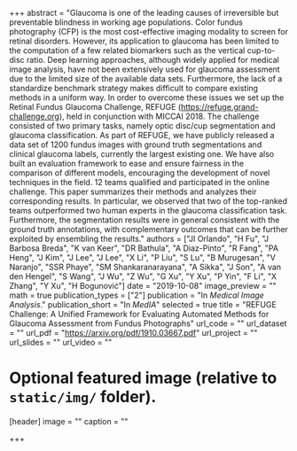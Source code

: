 +++
abstract = "Glaucoma is one of the leading causes of irreversible but preventable blindness in working age populations. Color fundus photography (CFP) is the most cost-effective imaging modality to screen for retinal disorders. However, its application to glaucoma has been limited to the computation of a few related biomarkers such as the vertical cup-to-disc ratio. Deep learning approaches, although widely applied for medical image analysis, have not been extensively used for glaucoma assessment due to the limited size of the available data sets. Furthermore, the lack of a standardize benchmark strategy makes difficult to compare existing methods in a uniform way. In order to overcome these issues we set up the Retinal Fundus Glaucoma Challenge, REFUGE (https://refuge.grand-challenge.org), held in conjunction with MICCAI 2018. The challenge consisted of two primary tasks, namely optic disc/cup segmentation and glaucoma classification. As part of REFUGE, we have publicly released a data set of 1200 fundus images with ground truth segmentations and clinical glaucoma labels, currently the largest existing one. We have also built an evaluation framework to ease and ensure fairness in the comparison of different models, encouraging the development of novel techniques in the field. 12 teams qualified and participated in the online challenge. This paper summarizes their methods and analyzes their corresponding results. In particular, we observed that two of the top-ranked teams outperformed two human experts in the glaucoma classification task. Furthermore, the segmentation results were in general consistent with the ground truth annotations, with complementary outcomes that can be further exploited by ensembling the results."
authors = ["JI Orlando", "H Fu", "J Barbosa Breda", "K van Keer", "DR Bathula", "A Diaz-Pinto", "R Fang", "PA Heng", "J Kim", "J Lee", "J Lee", "X Li", "P Liu", "S Lu", "B Murugesan", "V Naranjo", "SSR Phaye", "SM Shankaranarayana", "A Sikka", "J Son", "A van den Hengel", "S Wang", "J Wu", "Z Wu", "G Xu", "Y Xu", "P Yin", "F Li", "X Zhang", "Y Xu", "H Bogunović"]
date = "2019-10-08"
image_preview = ""
math = true
publication_types = ["2"]
publication = "In *Medical Image Analysis*."
publication_short = "In *MedIA*"
selected = true
title = "REFUGE Challenge: A Unified Framework for Evaluating Automated Methods for Glaucoma Assessment from Fundus Photographs"
url_code = ""
url_dataset = ""
url_pdf = "https://arxiv.org/pdf/1910.03667.pdf"
url_project = ""
url_slides = ""
url_video = ""

# Optional featured image (relative to `static/img/` folder).
[header]
image = ""
caption = ""


+++
